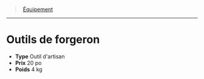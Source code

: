 ﻿---
!Equipment
Type: Outil d'artisan
Price: 20 po
Weight: 4 kg
Id: equipment_hd.md#outils-de-forgeron
ParentLink: equipment_hd.md#Équipement
Name: Outils de forgeron
ParentName: Équipement
NameLevel: 1
Attributes: {}
---
> [Équipement](hd_equipment.md)

---

# Outils de forgeron

- **Type** Outil d'artisan
- **Prix** 20 po
- **Poids** 4 kg

